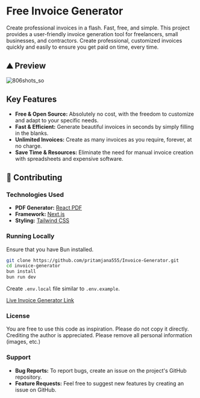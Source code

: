 # Free Invoice Generator
Create professional invoices in a flash. Fast, free, and simple.
This project provides a user-friendly invoice generation tool for freelancers, small businesses, and contractors. Create professional, customized invoices quickly and easily to ensure you get paid on time, every time.

## ⛰️ Preview

![806shots_so](https://invoice-generator-u495.vercel.app/new)

## Key Features

- **Free & Open Source:** Absolutely no cost, with the freedom to customize and adapt to your specific needs.
- **Fast & Efficient:** Generate beautiful invoices in seconds by simply filling in the blanks.
- **Unlimited Invoices:** Create as many invoices as you require, forever, at no charge.
- **Save Time & Resources:** Eliminate the need for manual invoice creation with spreadsheets and expensive software.

## 🤝 Contributing

### Technologies Used

- **PDF Generator:** [React PDF](https://react-pdf.org/)
- **Framework:** [Next.js](https://nextjs.org)
- **Styling:** [Tailwind CSS](http://tailwindcss.com)

### Running Locally

Ensure that you have Bun installed.

```bash
git clone https://github.com/pritamjana555/Invoice-Generator.git
cd invoice-generator
bun install
bun run dev
```

Create `.env.local` file similar to `.env.example`.

[Live Invoice Generator Link](https://invoice-generator-u495.vercel.app/new)

### License

You are free to use this code as inspiration. Please do not copy it directly. Crediting the author is appreciated. Please remove all personal information (images, etc.)

### Support

- **Bug Reports:** To report bugs, create an issue on the project's GitHub repository.
- **Feature Requests:** Feel free to suggest new features by creating an issue on GitHub.


